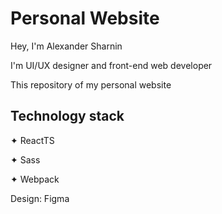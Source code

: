 # Personal Website
Hey, I'm Alexander Sharnin

I'm UI/UX designer and front-end web developer

This repository of my personal website

## Technology stack
✦ ReactTS

✦ Sass

✦ Webpack

Design: Figma